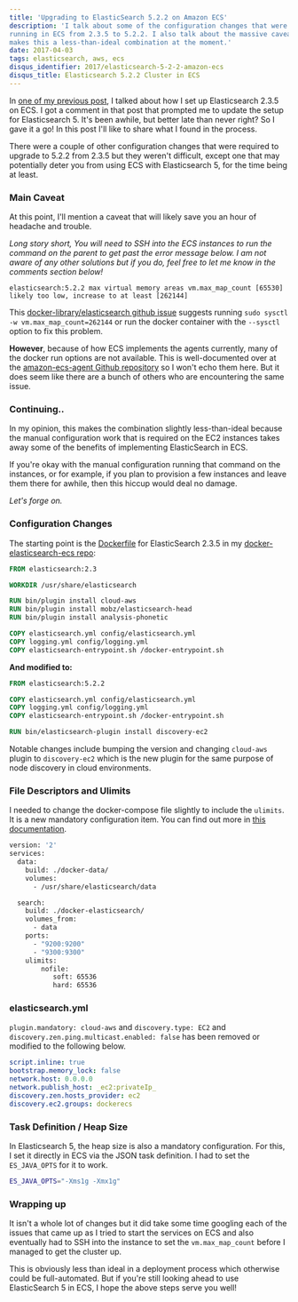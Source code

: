 ```yaml
---
title: 'Upgrading to ElasticSearch 5.2.2 on Amazon ECS'
description: 'I talk about some of the configuration changes that were required to bump the version of a ElasticSearch cluster
running in ECS from 2.3.5 to 5.2.2. I also talk about the massive caveat of the sysctl config issue in ECS that currently
makes this a less-than-ideal combination at the moment.'
date: 2017-04-03
tags: elasticsearch, aws, ecs
disqus_identifier: 2017/elasticsearch-5-2-2-amazon-ecs
disqus_title: Elasticsearch 5.2.2 Cluster in ECS
---
```


In [one of my previous post][1], I talked about how I set up Elasticsearch 2.3.5 on ECS. I got a comment in
that post that prompted me to update the setup for Elasticsearch 5. It's been awhile, but better late than never right?
So I gave it a go! In this post I'll like to share what I found in the process.

There were a couple of other configuration changes that were required to upgrade to 5.2.2 from 2.3.5 but they weren't
difficult, except one that may potentially deter you from using ECS with Elasticsearch 5, for the time being at least.

### Main Caveat

At this point, I'll mention a caveat that will likely save you an hour of headache and trouble.

*Long story short, You will need to SSH into the ECS instances to run the command on the parent to 
get past the error message below. I am not aware of any other solutions but if you do, feel free to
let me know in the comments section below!*

```
elasticsearch:5.2.2 max virtual memory areas vm.max_map_count [65530] likely too low, increase to at least [262144]
```

This [docker-library/elasticsearch github issue][1] suggests running `sudo sysctl -w vm.max_map_count=262144` or run the docker 
container with the `--sysctl` option to fix this problem.

**However**, because of how ECS implements the agents currently, many of the docker run options are not available. 
This is well-documented over at the [amazon-ecs-agent Github repository][2] so I won't echo them here. But it does 
seem like there are a bunch of others who are encountering the same issue.

### Continuing..

In my opinion, this makes the combination slightly less-than-ideal because the manual configuration work that is required 
on the EC2 instances takes away some of the benefits of implementing ElasticSearch in ECS.

If you're okay with the manual configuration running that command on the instances, or for example, if you plan to provision
a few instances and leave them there for awhile, then this hiccup would deal no damage. 

*Let's forge on.*

### Configuration Changes

The starting point is the [Dockerfile][3] for ElasticSearch 2.3.5 in my [docker-elasticsearch-ecs repo][4]:

```Dockerfile
FROM elasticsearch:2.3

WORKDIR /usr/share/elasticsearch

RUN bin/plugin install cloud-aws
RUN bin/plugin install mobz/elasticsearch-head
RUN bin/plugin install analysis-phonetic

COPY elasticsearch.yml config/elasticsearch.yml
COPY logging.yml config/logging.yml
COPY elasticsearch-entrypoint.sh /docker-entrypoint.sh
```

**And modified to:**

```Dockerfile
FROM elasticsearch:5.2.2

COPY elasticsearch.yml config/elasticsearch.yml
COPY logging.yml config/logging.yml
COPY elasticsearch-entrypoint.sh /docker-entrypoint.sh

RUN bin/elasticsearch-plugin install discovery-ec2
```

Notable changes include bumping the version and changing `cloud-aws` plugin to `discovery-ec2` which
is the new plugin for the same purpose of node discovery in cloud environments.

### File Descriptors and Ulimits

I needed to change the docker-compose file slightly to include the `ulimits`. It is a new mandatory configuration item.
You can find out more in [this documentation][5].

```Dockerfile
version: '2'
services:
  data:
    build: ./docker-data/
    volumes:
      - /usr/share/elasticsearch/data

  search:
    build: ./docker-elasticsearch/
    volumes_from:
      - data
    ports:
      - "9200:9200"
      - "9300:9300"
    ulimits:
        nofile:
           soft: 65536
           hard: 65536
```

### elasticsearch.yml

`plugin.mandatory: cloud-aws` and `discovery.type: EC2` and `discovery.zen.ping.multicast.enabled: false` has been
removed or modified to the following below.

```yaml
script.inline: true
bootstrap.memory_lock: false
network.host: 0.0.0.0
network.publish_host: _ec2:privateIp_
discovery.zen.hosts_provider: ec2
discovery.ec2.groups: dockerecs
```

### Task Definition / Heap Size

In Elasticsearch 5, the heap size is also a mandatory configuration. For this, I set it directly in ECS via 
the JSON task definition. I had to set the `ES_JAVA_OPTS` for it to work.

```bash
ES_JAVA_OPTS="-Xms1g -Xmx1g"
```

### Wrapping up

It isn't a whole lot of changes but it did take some time googling each of the issues that came up as I tried to start
the services on ECS and also eventually had to SSH into the instance to set the `vm.max_map_count` before I managed to
get the cluster up.

This is obviously less than ideal in a deployment process which otherwise could be full-automated. But if you're 
still looking ahead to use ElasticSearch 5 in ECS, I hope the above steps serve you well!

[1]: https://github.com/docker-library/elasticsearch/issues/111
[2]: https://github.com/aws/amazon-ecs-agent/issues/502
[3]: https://github.com/aranair/docker-elasticsearch-ecs/blob/master/docker-elasticsearch/Dockerfile
[4]: https://github.com/aranair/docker-elasticsearch-ecs
[5]: https://www.elastic.co/guide/en/elasticsearch/reference/current/setting-system-settings.html
